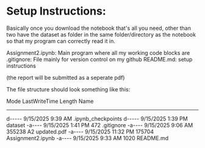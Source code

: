 # Setup Instructions: 

Basically once you download the notebook that's all you need, other than two have the dataset as folder in the same folder/directory as the notebook so that my program can correctly read it in.

Assignment2.ipynb: Main program where all my working code blocks are
.gitignore: File mainly for version control on my github
README.md: setup instructions

(the report will be submitted as a seperate pdf)

The file structure should look something like this: 

Mode                 LastWriteTime         Length Name
----                 -------------         ------ ----
d-----         9/15/2025   9:39 AM                .ipynb_checkpoints
d-----         9/15/2025   1:39 PM                dataset
-a----         9/15/2025   1:41 PM            472 .gitignore
-a----         9/15/2025   9:06 AM         355238 A2 updated.pdf
-a----         9/15/2025  11:32 PM         175704 Assignment2.ipynb
-a----         9/15/2025   9:33 AM           1020 README.md